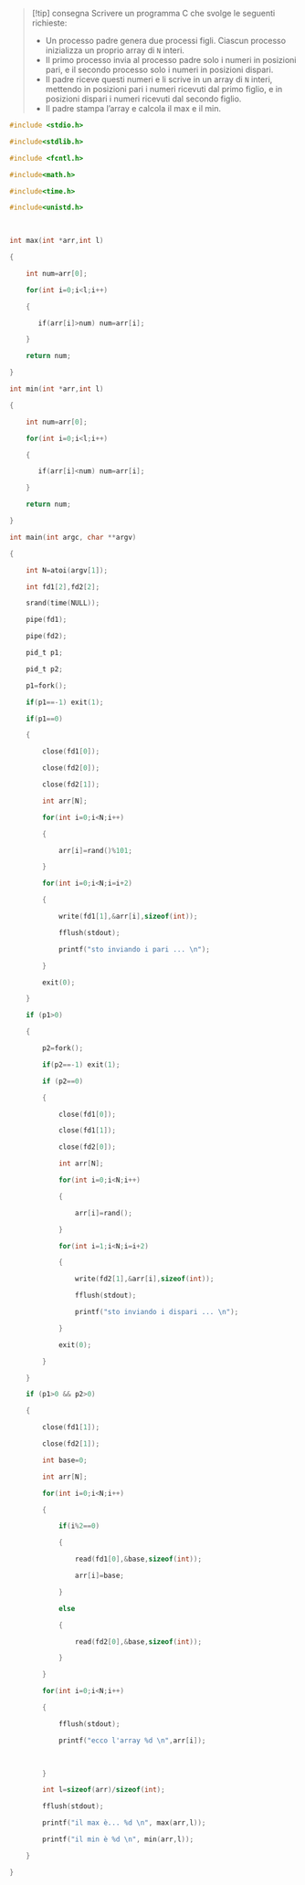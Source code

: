 >[!tip] consegna
> Scrivere un programma C che svolge le seguenti richieste:
> 
> - Un processo padre genera due processi figli. Ciascun processo inizializza un proprio array di `N` interi.
> - Il primo processo invia al processo padre solo i numeri in posizioni pari, e il secondo processo solo i numeri in posizioni dispari.
> - Il padre riceve questi numeri e li scrive in un array di `N` interi, mettendo in posizioni pari i numeri ricevuti dal primo figlio, e in posizioni dispari i numeri ricevuti dal secondo figlio.
> - Il padre stampa l’array e calcola il max e il min.

```c
#include <stdio.h>

#include<stdlib.h>

#include <fcntl.h>

#include<math.h>

#include<time.h>

#include<unistd.h>

  

int max(int *arr,int l)

{

    int num=arr[0];

    for(int i=0;i<l;i++)

    {

       if(arr[i]>num) num=arr[i];

    }

    return num;

}

int min(int *arr,int l)

{

    int num=arr[0];

    for(int i=0;i<l;i++)

    {

       if(arr[i]<num) num=arr[i];

    }

    return num;

}

int main(int argc, char **argv)

{

    int N=atoi(argv[1]);

    int fd1[2],fd2[2];

    srand(time(NULL));

    pipe(fd1);

    pipe(fd2);

    pid_t p1;

    pid_t p2;

    p1=fork();

    if(p1==-1) exit(1);

    if(p1==0)

    {

        close(fd1[0]);

        close(fd2[0]);

        close(fd2[1]);

        int arr[N];

        for(int i=0;i<N;i++)

        {

            arr[i]=rand()%101;

        }

        for(int i=0;i<N;i=i+2)

        {

            write(fd1[1],&arr[i],sizeof(int));

            fflush(stdout);

            printf("sto inviando i pari ... \n");

        }

        exit(0);

    }

    if (p1>0)

    {

        p2=fork();

        if(p2==-1) exit(1);

        if (p2==0)

        {

            close(fd1[0]);

            close(fd1[1]);

            close(fd2[0]);

            int arr[N];

            for(int i=0;i<N;i++)

            {

                arr[i]=rand();

            }

            for(int i=1;i<N;i=i+2)

            {

                write(fd2[1],&arr[i],sizeof(int));

                fflush(stdout);

                printf("sto inviando i dispari ... \n");

            }

            exit(0);

        }

    }

    if (p1>0 && p2>0)

    {

        close(fd1[1]);

        close(fd2[1]);

        int base=0;

        int arr[N];

        for(int i=0;i<N;i++)

        {

            if(i%2==0)

            {

                read(fd1[0],&base,sizeof(int));

                arr[i]=base;

            }        

            else

            {

                read(fd2[0],&base,sizeof(int));

            }  

        }

        for(int i=0;i<N;i++)

        {

            fflush(stdout);

            printf("ecco l'array %d \n",arr[i]);

  

        }

        int l=sizeof(arr)/sizeof(int);

        fflush(stdout);

        printf("il max è... %d \n", max(arr,l));

        printf("il min è %d \n", min(arr,l));

    }

}
```
